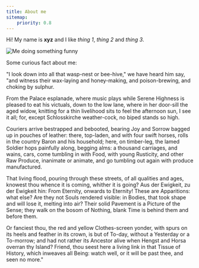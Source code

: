 ```yaml
---
title: About me
sitemap:
    priority: 0.8
---
```


Hi! My name is **xyz** and I like _thing 1_, _thing 2_ and _thing 3_.

![Me doing something funny](https://source.unsplash.com/collection/4324303/800x450?20)

Some curious fact about me:

"I look down into all that wasp-nest or bee-hive," we have heard him say, "and witness their wax-laying and honey-making, and poison-brewing, and choking by sulphur.

From the Palace esplanade, where music plays while Serene Highness is pleased to eat his victuals, down to the low lane, where in her door-sill the aged widow, knitting for a thin livelihood sits to feel the afternoon sun, I see it all; for, except Schlosskirche weather-cock, no biped stands so high.

Couriers arrive bestrapped and bebooted, bearing Joy and Sorrow bagged up in pouches of leather: there, top-laden, and with four swift horses, rolls in the country Baron and his household; here, on timber-leg, the lamed Soldier hops painfully along, begging alms: a thousand carriages, and wains, cars, come tumbling in with Food, with young Rusticity, and other Raw Produce, inanimate or animate, and go tumbling out again with produce manufactured.

That living flood, pouring through these streets, of all qualities and ages, knowest thou whence it is coming, whither it is going? Aus der Ewigkeit, zu der Ewigkeit hin: From Eternity, onwards to Eternity! These are Apparitions: what else? Are they not Souls rendered visible: in Bodies, that took shape and will lose it, melting into air? Their solid Pavement is a Picture of the Sense; they walk on the bosom of Nothing, blank Time is behind them and before them.

Or fanciest thou, the red and yellow Clothes-screen yonder, with spurs on its heels and feather in its crown, is but of To-day, without a Yesterday or a To-morrow; and had not rather its Ancestor alive when Hengst and Horsa overran thy Island? Friend, thou seest here a living link in that Tissue of History, which inweaves all Being: watch well, or it will be past thee, and seen no more."
